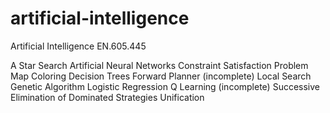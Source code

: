 # artificial-intelligence
Artificial Intelligence EN.605.445

A Star Search
Artificial Neural Networks
Constraint Satisfaction Problem Map Coloring
Decision Trees
Forward Planner (incomplete)
Local Search Genetic Algorithm
Logistic Regression
Q Learning (incomplete)
Successive Elimination of Dominated Strategies
Unification
